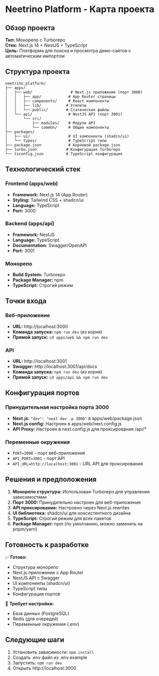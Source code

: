 # Neetrino Platform - Карта проекта

## Обзор проекта
**Тип:** Монорепо с Turborepo  
**Стек:** Next.js 14 + NestJS + TypeScript  
**Цель:** Платформа для поиска и просмотра демо-сайтов с автоматическим импортом

## Структура проекта

```
neetrino_platform/
├── apps/
│   ├── web/                 # Next.js приложение (порт 3000)
│   │   ├── app/            # App Router страницы
│   │   ├── components/     # React компоненты
│   │   ├── lib/           # Утилиты
│   │   └── public/        # Статические файлы
│   └── api/                # NestJS API (порт 3001)
│       └── src/
│           ├── modules/    # Модули API
│           └── common/     # Общие компоненты
├── packages/
│   ├── ui/                 # UI компоненты (shadcn/ui)
│   └── types/              # TypeScript типы
├── package.json            # Корневой package.json
├── turbo.json             # Конфигурация Turborepo
└── tsconfig.json          # TypeScript конфигурация
```

## Технологический стек

### Frontend (apps/web)
- **Framework:** Next.js 14 (App Router)
- **Styling:** Tailwind CSS + shadcn/ui
- **Language:** TypeScript
- **Port:** 3000

### Backend (apps/api)
- **Framework:** NestJS
- **Language:** TypeScript
- **Documentation:** Swagger/OpenAPI
- **Port:** 3001

### Монорепо
- **Build System:** Turborepo
- **Package Manager:** npm
- **TypeScript:** Строгий режим

## Точки входа

### Веб-приложение
- **URL:** http://localhost:3000
- **Команда запуска:** `npm run dev` (из корня)
- **Прямой запуск:** `cd apps/web && npm run dev`

### API
- **URL:** http://localhost:3001
- **Swagger:** http://localhost:3001/api/docs
- **Команда запуска:** `npm run dev` (из корня)
- **Прямой запуск:** `cd apps/api && npm run dev`

## Конфигурация портов

### Принудительная настройка порта 3000
- **Next.js:** `"dev": "next dev -p 3000"` в apps/web/package.json
- **Next.js config:** Настроен в apps/web/next.config.js
- **API Proxy:** Настроен в next.config.js для проксирования /api/*

### Переменные окружения
- `PORT=3000` - порт веб-приложения
- `API_PORT=3001` - порт API
- `API_URL=http://localhost:3001` - URL API для проксирования

## Решения и предположения

1. **Монорепо структура:** Использован Turborepo для управления зависимостями
2. **Порт 3000:** Принудительно настроен для веб-приложения
3. **API проксирование:** Настроено через Next.js rewrites
4. **UI библиотека:** shadcn/ui для консистентного дизайна
5. **TypeScript:** Строгий режим для всех пакетов
6. **Package Manager:** npm (по умолчанию, можно заменить на pnpm/yarn)

## Готовность к разработке

✅ **Готово:**
- Структура монорепо
- Next.js приложение с App Router
- NestJS API с Swagger
- UI компоненты (shadcn/ui)
- TypeScript типы
- Конфигурация портов

🚧 **Требует настройки:**
- База данных (PostgreSQL)
- Redis (для очередей)
- Переменные окружения (.env)

## Следующие шаги

1. Установить зависимости: `npm install`
2. Создать .env файл из .env.example
3. Запустить: `npm run dev`
4. Открыть http://localhost:3000
